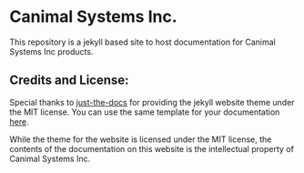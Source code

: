 # Canimal Systems Inc.

This repository is a jekyll based site to host documentation for Canimal Systems Inc products.


## Credits and License:
Special thanks to [just-the-docs](https://github.com/just-the-docs) for providing the jekyll website theme under the MIT license. You can use the same template for your documentation [here](https://github.com/just-the-docs/just-the-docs-template).

While the theme for the website is licensed under the MIT license, the contents of the documentation on this website is the intellectual property of Canimal Systems Inc.
